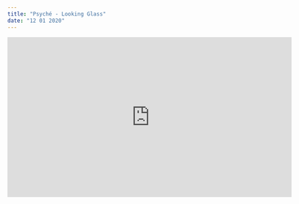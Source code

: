 ```yaml
---
title: "Psyché - Looking Glass"
date: "12 01 2020"
---
```


<iframe
      src="https://www.youtube.com/embed/N5TheLEo8rw"
      title="titrevideo"
      allow="accelerometer; autoplay; encrypted-media; gyroscope; picture-in-picture"
      frameBorder="0"
      webkitallowfullscreen="true"
      mozallowfullscreen="true"
      allowFullScreen
      width="640" 
      height="360"
    />


